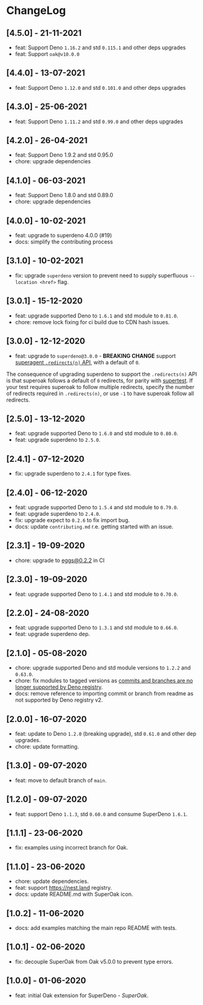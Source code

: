 # ChangeLog

## [4.5.0] - 21-11-2021

- feat: Support Deno `1.16.2` and std `0.115.1` and other deps upgrades
- feat: Support `oak@v10.0.0`

## [4.4.0] - 13-07-2021

- feat: Support Deno `1.12.0` and std `0.101.0` and other deps upgrades

## [4.3.0] - 25-06-2021

- feat: Support Deno `1.11.2` and std `0.99.0` and other deps upgrades

## [4.2.0] - 26-04-2021

- feat: Support Deno 1.9.2 and std 0.95.0
- chore: upgrade dependencies

## [4.1.0] - 06-03-2021

- feat: Support Deno 1.8.0 and std 0.89.0
- chore: upgrade dependencies

## [4.0.0] - 10-02-2021

- feat: upgrade to superdeno 4.0.0 (#19)
- docs: simplify the contributing process

## [3.1.0] - 10-02-2021

- fix: upgrade `superdeno` version to prevent need to supply superfluous
  `--location <href>` flag.

## [3.0.1] - 15-12-2020

- feat: upgrade supported Deno to `1.6.1` and std module to `0.81.0`.
- chore: remove lock fixing for ci build due to CDN hash issues.

## [3.0.0] - 12-12-2020

- feat: upgrade to `superdeno@3.0.0` - **BREAKING CHANGE** support
  [superagent `.redirects(n)` API](https://visionmedia.github.io/superagent/#following-redirects),
  with a default of `0`.

The consequence of upgrading superdeno to support the `.redirects(n)` API is
that superoak follows a default of `0` redirects, for parity with
[supertest](https://github.com/visionmedia/supertest/blob/master/lib/test.js#L32).
If your test requires superoak to follow multiple redirects, specify the number
of redirects required in `.redirects(n)`, or use `-1` to have superoak follow
all redirects.

## [2.5.0] - 13-12-2020

- feat: upgrade supported Deno to `1.6.0` and std module to `0.80.0`.
- feat: upgrade superdeno to `2.5.0`.

## [2.4.1] - 07-12-2020

- fix: upgrade superdeno to `2.4.1` for type fixes.

## [2.4.0] - 06-12-2020

- feat: upgrade supported Deno to `1.5.4` and std module to `0.79.0`.
- feat: upgrade superdeno to `2.4.0`.
- fix: upgrade expect to `0.2.6` to fix import bug.
- docs: update `contributing.md` r.e. getting started with an issue.

## [2.3.1] - 19-09-2020

- chore: upgrade to eggs@0.2.2 in CI

## [2.3.0] - 19-09-2020

- feat: upgrade supported Deno to `1.4.1` and std module to `0.70.0`.

## [2.2.0] - 24-08-2020

- feat: upgrade supported Deno to `1.3.1` and std module to `0.66.0`.
- feat: upgrade superdeno dep.

## [2.1.0] - 05-08-2020

- chore: upgrade supported Deno and std module versions to `1.2.2` and `0.63.0`.
- chore: fix modules to tagged versions as
  [commits and branches are no longer supported by Deno
  registry](https://deno.land/posts/registry2).
- docs: remove reference to importing commit or branch from readme as not
  supported by Deno registry v2.

## [2.0.0] - 16-07-2020

- feat: update to Deno `1.2.0` (breaking upgrade), std `0.61.0` and other dep
  upgrades.
- chore: update formatting.

## [1.3.0] - 09-07-2020

- feat: move to default branch of `main`.

## [1.2.0] - 09-07-2020

- feat: support Deno `1.1.3`, std `0.60.0` and consume SuperDeno `1.6.1`.

## [1.1.1] - 23-06-2020

- fix: examples using incorrect branch for Oak.

## [1.1.0] - 23-06-2020

- chore: update dependencies.
- feat: support <https://nest.land> registry.
- docs: update README.md with SuperOak icon.

## [1.0.2] - 11-06-2020

- docs: add examples matching the main repo README with tests.

## [1.0.1] - 02-06-2020

- fix: decouple SuperOak from Oak v5.0.0 to prevent type errors.

## [1.0.0] - 01-06-2020

- feat: initial Oak extension for SuperDeno - _SuperOak_.
